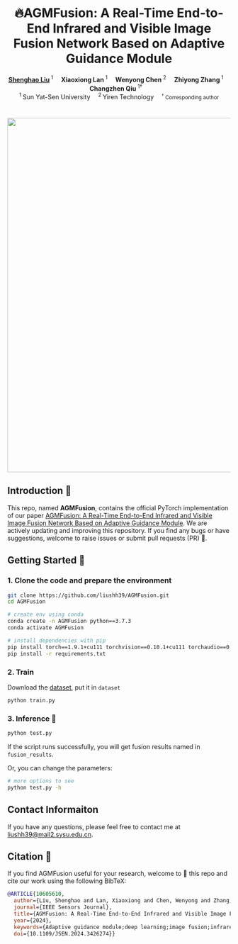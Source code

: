 <h1 align="center">🔥AGMFusion: A Real-Time End-to-End Infrared and Visible Image Fusion Network Based on Adaptive Guidance Module</h1>

<div align='center'>
    <a href='https://github.com/liushh39' target='_blank'><strong>Shenghao Liu</strong></a><sup> 1</sup>&emsp;
    <a target='_blank'><strong>Xiaoxiong Lan</strong></a><sup> 1</sup>&emsp;
    <a target='_blank'><strong>Wenyong Chen</strong></a><sup> 2</sup>&emsp;
    <a target='_blank'><strong>Zhiyong Zhang</strong></a><sup> 1</sup>&emsp;
    <a target='_blank'><strong>Changzhen Qiu</strong></a><sup> 1†</sup>&emsp;
</div>

<div align='center'>
    <sup>1 </sup>Sun Yat-Sen University&emsp; <sup>2 </sup>Yiren Technology&emsp; <small><sup>†</sup> Corresponding author</small>
</div>


<h1 align="center"><img src="https://github.com/liushh39/AGMFusion/blob/main/img/show.gif" width="800"></h1>


## Introduction 📖
This repo, named **AGMFusion**, contains the official PyTorch implementation of our paper [AGMFusion: A Real-Time End-to-End Infrared and Visible Image Fusion Network Based on Adaptive Guidance Module](https://ieeexplore.ieee.org/document/10605610).
We are actively updating and improving this repository. If you find any bugs or have suggestions, welcome to raise issues or submit pull requests (PR) 💖.

## Getting Started 🏁
### 1. Clone the code and prepare the environment
```bash
git clone https://github.com/liushh39/AGMFusion.git
cd AGMFusion

# create env using conda
conda create -n AGMFusion python==3.7.3
conda activate AGMFusion

# install dependencies with pip
pip install torch==1.9.1+cu111 torchvision==0.10.1+cu111 torchaudio==0.9.1 -f https://download.pytorch.org/whl/torch_stable.html
pip install -r requirements.txt
```

### 2. Train
Download the [dataset](https://pan.baidu.com/s/1PBb-d0mfr1caUKGZGGZMsQ?pwd=udtb), put it in `dataset`

```bash
python train.py
```
### 3. Inference 🚀

```bash
python test.py
```

If the script runs successfully, you will get fusion results named in `fusion_results`.

Or, you can change the parameters:

```bash
# more options to see
python test.py -h
```

## Contact Informaiton
If you have any questions, please feel free to contact me at liushh39@mail2.sysu.edu.cn.

## Citation 💖
If you find AGMFusion useful for your research, welcome to 🌟 this repo and cite our work using the following BibTeX:
```bibtex
@ARTICLE{10605610,
  author={Liu, Shenghao and Lan, Xiaoxiong and Chen, Wenyong and Zhang, Zhiyong and Qiu, Changzhen},
  journal={IEEE Sensors Journal}, 
  title={AGMFusion: A Real-Time End-to-End Infrared and Visible Image Fusion Network Based on Adaptive Guidance Module}, 
  year={2024},
  keywords={Adaptive guidance module;deep learning;image fusion;infrared and visible images},
  doi={10.1109/JSEN.2024.3426274}}
```
